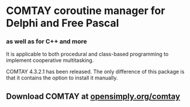 # COMTAY coroutine manager for Delphi and Free Pascal
### as well as for C++ and more
It is applicable to both procedural and class-based programming to implement cooperative multitasking. 

COMTAY 4.3.2.1 has been released. The only difference of this package is that it contains the option to install it manually.

## Download COMTAY at [opensimply.org/comtay](https://opensimply.org/comtay/) 
